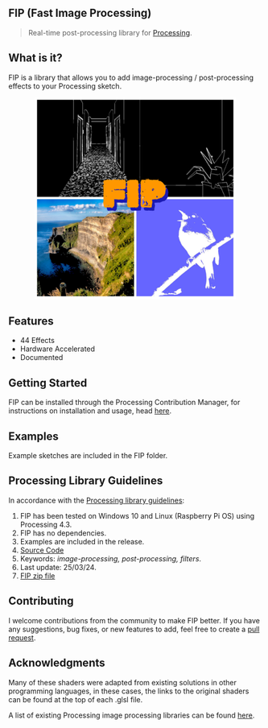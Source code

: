 ## FIP (Fast Image Processing)
> Real-time post-processing library for [Processing](https://processing.org/).

## What is it?
FIP is a library that allows you to add image-processing / post-processing effects to your Processing sketch. 

<div style="display: flex; justify-content: center">
        <div>
        <img width="400" height="400" src="./data/FIP-Logo.jpg">
        </div>
</div>

## Features
- 44 Effects
- Hardware Accelerated
- Documented

## Getting Started
FIP can be installed through the Processing Contribution Manager, for instructions on installation and usage, head [here](https://prontopablo.github.io/FIP/).

## Examples
Example sketches are included in the FIP folder. 

## Processing Library Guidelines
In accordance with the [Processing library guidelines](https://github.com/benfry/processing4/wiki/Library-Guidelines):
1. FIP has been tested on Windows 10 and Linux (Raspberry Pi OS) using Processing 4.3.
2. FIP has no dependencies.
3. Examples are included in the release.
4. [Source Code](https://github.com/prontopablo/FIP/releases)
5. Keywords: _image-processing, post-processing, filters_.
6. Last update: 25/03/24.
7. [FIP zip file](https://github.com/prontopablo/FIP/releases)

## Contributing
I welcome contributions from the community to make FIP better. If you have any suggestions, bug fixes, or new features to add, feel free to create a [pull request](https://github.com/prontopablo/FIP/pulls).

## Acknowledgments
Many of these shaders were adapted from existing solutions in other programming languages, in these cases, the links to the original shaders can be found at the top of each .glsl file.

A list of existing Processing image processing libraries can be found [here](https://prontopablo.github.io/FIP/resources).
